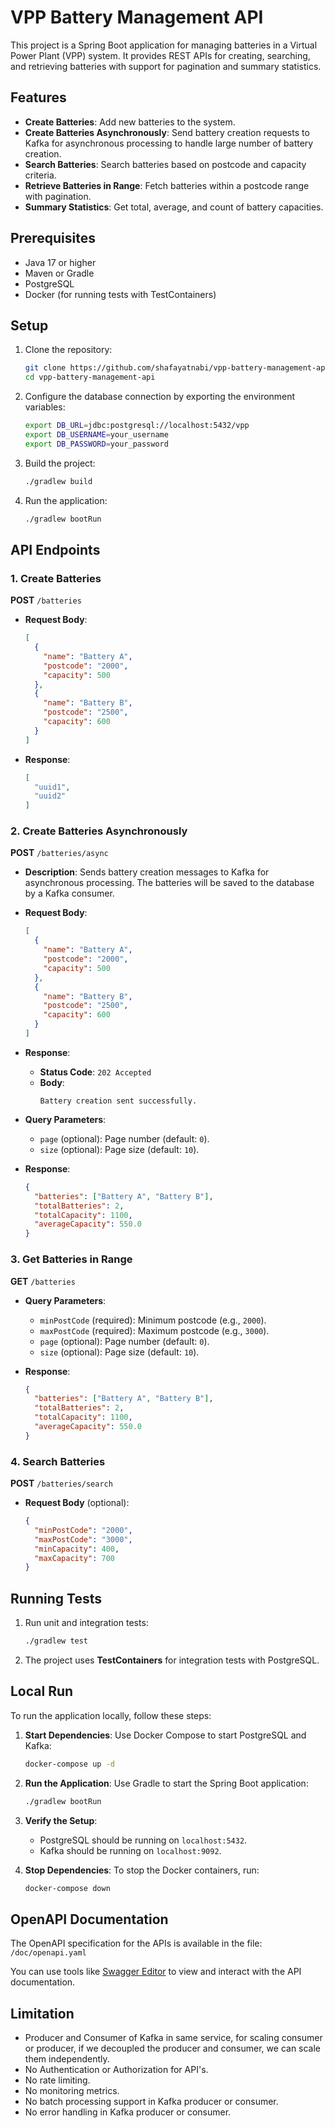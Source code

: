 # VPP Battery Management API

This project is a Spring Boot application for managing batteries in a Virtual Power Plant (VPP) system. It provides REST APIs for creating, searching, and retrieving batteries with support for pagination and summary statistics.

## Features

- **Create Batteries**: Add new batteries to the system.
- **Create Batteries Asynchronously**: Send battery creation requests to Kafka for asynchronous processing to handle large number of battery creation.
- **Search Batteries**: Search batteries based on postcode and capacity criteria.
- **Retrieve Batteries in Range**: Fetch batteries within a postcode range with pagination.
- **Summary Statistics**: Get total, average, and count of battery capacities.

## Prerequisites

- Java 17 or higher
- Maven or Gradle
- PostgreSQL
- Docker (for running tests with TestContainers)

## Setup

1. Clone the repository:
   ```bash
   git clone https://github.com/shafayatnabi/vpp-battery-management-api.git
   cd vpp-battery-management-api
   ```

2. Configure the database connection by exporting the environment variables:
   ```bash
   export DB_URL=jdbc:postgresql://localhost:5432/vpp
   export DB_USERNAME=your_username
   export DB_PASSWORD=your_password
   ```

3. Build the project:
   ```bash
   ./gradlew build
   ```

4. Run the application:
   ```bash
   ./gradlew bootRun
   ```

## API Endpoints

### 1. Create Batteries
**POST** `/batteries`

- **Request Body**:
  ```json
  [
    {
      "name": "Battery A",
      "postcode": "2000",
      "capacity": 500
    },
    {
      "name": "Battery B",
      "postcode": "2500",
      "capacity": 600
    }
  ]
  ```
- **Response**:
  ```json
  [
    "uuid1",
    "uuid2"
  ]
  ```
### 2. Create Batteries Asynchronously
**POST** `/batteries/async`

- **Description**: Sends battery creation messages to Kafka for asynchronous processing. The batteries will be saved to the database by a Kafka consumer.
- **Request Body**:
  ```json
  [
    {
      "name": "Battery A",
      "postcode": "2000",
      "capacity": 500
    },
    {
      "name": "Battery B",
      "postcode": "2500",
      "capacity": 600
    }
  ]
  ```
- **Response**:
    - **Status Code**: `202 Accepted`
    - **Body**:
      ```text
      Battery creation sent successfully.
      ```
- **Query Parameters**:
    - `page` (optional): Page number (default: `0`).
    - `size` (optional): Page size (default: `10`).

- **Response**:
  ```json
  {
    "batteries": ["Battery A", "Battery B"],
    "totalBatteries": 2,
    "totalCapacity": 1100,
    "averageCapacity": 550.0
  }
  ```
### 3. Get Batteries in Range
**GET** `/batteries`

- **Query Parameters**:
  - `minPostCode` (required): Minimum postcode (e.g., `2000`).
  - `maxPostCode` (required): Maximum postcode (e.g., `3000`).
  - `page` (optional): Page number (default: `0`).
  - `size` (optional): Page size (default: `10`).

- **Response**:
  ```json
  {
    "batteries": ["Battery A", "Battery B"],
    "totalBatteries": 2,
    "totalCapacity": 1100,
    "averageCapacity": 550.0
  }
  ```

### 4. Search Batteries
**POST** `/batteries/search`

- **Request Body** (optional):
  ```json
  {
    "minPostCode": "2000",
    "maxPostCode": "3000",
    "minCapacity": 400,
    "maxCapacity": 700
  }
  ```

## Running Tests

1. Run unit and integration tests:
   ```bash
   ./gradlew test
   ```

2. The project uses **TestContainers** for integration tests with PostgreSQL.

## Local Run

To run the application locally, follow these steps:

1. **Start Dependencies**:
   Use Docker Compose to start PostgreSQL and Kafka:
   ```bash
   docker-compose up -d
   ```

2. **Run the Application**:
   Use Gradle to start the Spring Boot application:
   ```bash
   ./gradlew bootRun
   ```

3. **Verify the Setup**:
    - PostgreSQL should be running on `localhost:5432`.
    - Kafka should be running on `localhost:9092`.

4. **Stop Dependencies**:
   To stop the Docker containers, run:
   ```bash
   docker-compose down
   ```

## OpenAPI Documentation

The OpenAPI specification for the APIs is available in the file:
`/doc/openapi.yaml`

You can use tools like [Swagger Editor](https://editor.swagger.io/) to view and interact with the API documentation.



## Limitation
- Producer and Consumer of Kafka in same service, for scaling consumer or producer, if we decoupled the producer and consumer, we can scale them independently.
- No Authentication or Authorization for API's.
- No rate limiting.
- No monitoring metrics.
- No batch processing support in Kafka producer or consumer.
- No error handling in Kafka producer or consumer.